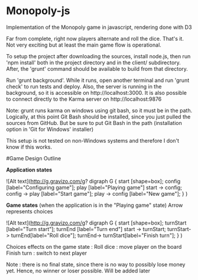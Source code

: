 # Monopoly-js
Implementation of the Monopoly game in javascript, rendering done with D3

Far from complete, right now players alternate and roll the dice. That's it. Not very exciting but at least the main game flow is operational.

To setup the project after downloading the sources, install node.js, then run 'npm install' both in the project directory and in the client/ subdirectory. After, the 'grunt' command should be available to build from that directory.

Run 'grunt background'. While it runs, open another terminal and run 'grunt check' to run tests and deploy. Also, the server is running in the background, so it is accessible on http://localhost:3000. It is also possible to connect directly to the Karma server on http://localhost:9876

Note: grunt runs karma on windows using git bash, so it must be in the path. Logically, at this point Git Bash should be installed, since you just pulled the sources from GitHub. But be sure to put Git Bash in the path (installation option in 'Git for Windows' installer)

This setup is not tested on non-Windows systems and therefore I don't know if this works.

#Game Design Outline

**Application states**

![Alt text](http://g.gravizo.com/g?
digraph G {
start [shape=box];
config [label="Configuring game"];
play [label="Playing game"]
start -> config;
config -> play [label="Start game"];
play -> config [label="New game"];
}
)

**Game states**
(when the application is in the "Playing game" state)
Arrow represents choices

![Alt text](http://g.gravizo.com/g?
digraph G {
start [shape=box];
turnStart [label="Turn start"];
turnEnd [label="Turn end"]
start -> turnStart;
turnStart-> turnEnd[label="Roll dice"];
turnEnd-> turnStart[label="Finish turn"];
}
)

Choices effects on the game state :
Roll dice : move player on the board
Finish turn : switch to next player

Note : there is no final state, since there is no way to possibly lose money yet. Hence, no winner or loser possible. Will be added later
